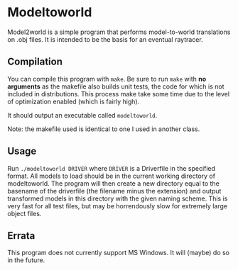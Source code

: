 # Modeltoworld

Model2world is a simple program that performs model-to-world translations on .obj files.
It is intended to be the basis for an eventual raytracer.


## Compilation
You can compile this program with `make`.
Be sure to run `make` with **no arguments** as the makefile also builds unit tests, the code for which is not included in distributions.
This process make take some time due to the level of optimization enabled (which is fairly high).

It should output an executable called `modeltoworld`.

Note: the makefile used is identical to one I used in another class.

## Usage

Run `./modeltoworld DRIVER` where `DRIVER` is a Driverfile in the specified format.
All models to load should be in the current working directory of modeltoworld.
The program will then create a new directory equal to the basename of the driverfile (the filename minus the extension) and output transformed models in this directory with the given naming scheme.
This is very fast for all test files, but may be horrendously slow for extremely large object files.

## Errata
This program does not currently support MS Windows.
It will (maybe) do so in the future.


